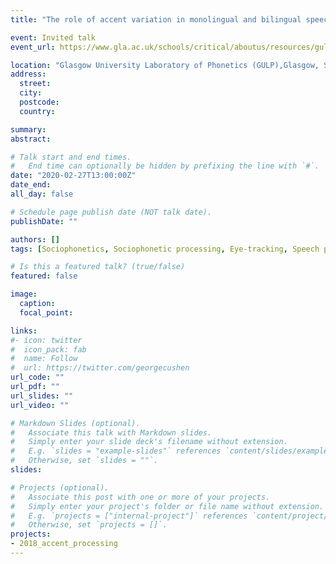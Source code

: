 ```yaml
---
title: "The role of accent variation in monolingual and bilingual speech processing."

event: Invited talk
event_url: https://www.gla.ac.uk/schools/critical/aboutus/resources/gulp/

location: "Glasgow University Laboratory of Phonetics (GULP),Glasgow, Scotland."
address:
  street: 
  city: 
  postcode:
  country:

summary: 
abstract:

# Talk start and end times.
#   End time can optionally be hidden by prefixing the line with `#`.
date: "2020-02-27T13:00:00Z"
date_end: 
all_day: false

# Schedule page publish date (NOT talk date).
publishDate: ""

authors: []
tags: [Sociophonetics, Sociophonetic processing, Eye-tracking, Speech processing]

# Is this a featured talk? (true/false)
featured: false

image:
  caption:
  focal_point: 

links:
#- icon: twitter
#  icon_pack: fab
#  name: Follow
#  url: https://twitter.com/georgecushen
url_code: ""
url_pdf: ""
url_slides: ""
url_video: ""

# Markdown Slides (optional).
#   Associate this talk with Markdown slides.
#   Simply enter your slide deck's filename without extension.
#   E.g. `slides = "example-slides"` references `content/slides/example-slides.md`.
#   Otherwise, set `slides = ""`.
slides:

# Projects (optional).
#   Associate this post with one or more of your projects.
#   Simply enter your project's folder or file name without extension.
#   E.g. `projects = ["internal-project"]` references `content/project/deep-learning/index.md`.
#   Otherwise, set `projects = []`.
projects:
- 2018_accent_processing
---
```

